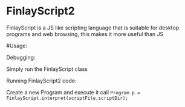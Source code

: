 # FinlayScript2

FinlayScript is a JS like scripting language that is suitable for desktop programs and web browsing, this makes it more useful than JS

#Usage:

Debugging:

Simply run the FinlayScript class

Running FinlayScript2 code:

Create a new Program and execute it call
`Program p = FinlayScript.interpret(scriptFile,scriptDir);`
